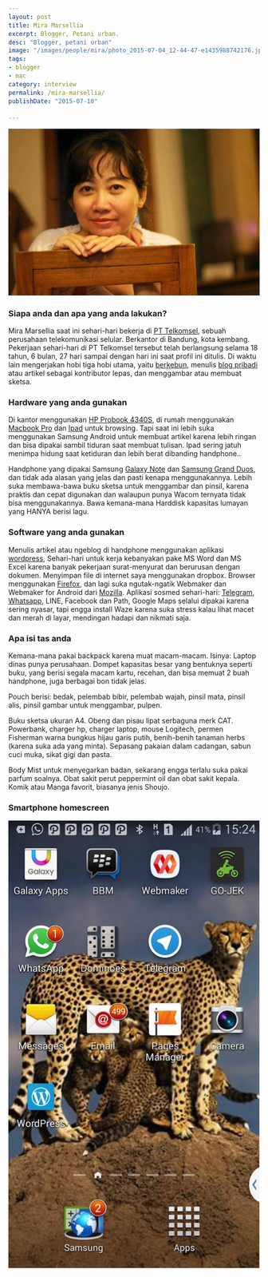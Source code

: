 ```yaml
---
layout: post
title: Mira Marsellia
excerpt: Blogger, Petani urban.
desc: "Blogger, petani urban"
image: "/images/people/mira/photo_2015-07-04_12-44-47-e1435988742176.jpg"
tags:
- blogger
- mac
category: interview
permalink: /mira-marsellia/
publishDate: "2015-07-10"

---
```


![Mira Marsellia](/images/people/mira/photo_2015-07-04_12-44-47-e1435988742176.jpg)


### Siapa anda dan apa yang anda lakukan?
Mira Marsellia saat ini sehari-hari bekerja di [PT Telkomsel](http://telkomsel.co.id/), sebuah perusahaan telekomunikasi selular. Berkantor di Bandung, kota kembang. Pekerjaan sehari-hari di PT Telkomsel tersebut telah berlangsung selama 18 tahun, 6 bulan, 27 hari sampai dengan hari ini saat profil ini ditulis. Di waktu lain mengerjakan hobi tiga hobi utama, yaitu [berkebun](https://www.facebook.com/RafinaGreen), menulis [blog pribadi](http://miramarsellia.com/) atau artikel sebagai kontributor lepas, dan menggambar atau membuat sketsa.

### Hardware yang anda gunakan
Di kantor menggunakan [HP Probook 4340S](http://h20564.www2.hp.com/hpsc/doc/public/display?docId=emr_na-c03331542),  di rumah menggunakan [Macbook Pro](https://www.apple.com/macbook-pro/) dan [Ipad](https://www.apple.com/ipad/) untuk browsing. Tapi saat ini lebih suka menggunakan Samsung Android untuk membuat artikel karena lebih ringan dan bisa dipakai sambil tiduran saat membuat tulisan. Ipad sering jatuh menimpa hidung saat ketiduran dan lebih berat dibanding handphone..

Handphone yang dipakai Samsung [Galaxy Note](https://en.wikipedia.org/wiki/Samsung_Galaxy_Note_4) dan [Samsung Grand Duos](https://en.wikipedia.org/wiki/Samsung_Galaxy_Duos), dan tidak ada alasan yang jelas dan pasti kenapa menggunakannya.
Lebih suka membawa-bawa buku sketsa untuk menggambar dan pinsil, karena praktis dan cepat digunakan dan  walaupun punya Wacom ternyata tidak bisa menggunakannya. Bawa kemana-mana Harddisk kapasitas lumayan yang HANYA berisi lagu.

### Software yang anda gunakan
Menulis artikel atau ngeblog di handphone menggunakan aplikasi [wordpress](https://wordpress.org/), Sehari-hari untuk kerja kebanyakan pake MS Word dan MS Excel karena banyak pekerjaan surat-menyurat dan berurusan dengan dokumen.
Menyimpan file di internet saya menggunakan dropbox. Browser menggunakan [Firefox](https://www.mozilla.org/en-US/firefox/new/), dan lagi suka ngutak-ngatik Webmaker dan Webmaker for Android dari [Mozilla](https://www.mozilla.org/en-US/).
Aplikasi sosmed sehari-hari: [Telegram](https://telegram.org/), [Whatsapp](https://www.whatsapp.com/), LINE, Facebook dan Path, Google Maps selalui dipakai karena sering nyasar, tapi engga install Waze karena suka stress kalau lihat macet dan merah di layar, mendingan hadapi dan nikmati saja.

### Apa isi tas anda
Kemana-mana pakai backpack karena muat macam-macam. Isinya: Laptop dinas punya perusahaan. Dompet kapasitas besar yang bentuknya seperti buku, yang berisi segala macam kartu,  recehan, dan bisa memuat 2 buah handphone, juga berbagai bon tidak jelas.

Pouch berisi: bedak, pelembab bibir, pelembab wajah, pinsil mata, pinsil alis, pinsil gambar untuk menggambar, pulpen.

Buku sketsa ukuran A4. Obeng dan pisau lipat serbaguna merk CAT. Powerbank, charger hp, charger laptop, mouse Logitech, permen Fisherman warna bungkus hijau garis putih, benih-benih tanaman herbs (karena suka ada yang minta). Sepasang pakaian dalam cadangan, sabun cuci muka, sikat gigi dan pasta. 

Body Mist untuk menyegarkan badan, sekarang engga terlalu suka pakai parfum soalnya. Obat sakit perut peppermint oil dan obat sakit kepala. Komik atau Manga favorit, biasanya jenis Shoujo.

### Smartphone homescreen
![Homescreen Mira Marsellia](/images/people/mira/hs-mira.jpg)

